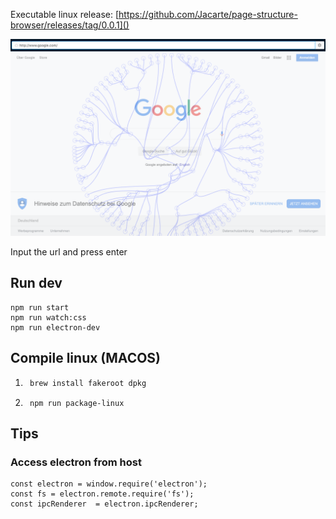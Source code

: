 
Executable linux release: [https://github.com/Jacarte/page-structure-browser/releases/tag/0.0.1]()

![Preview](docs/imgs/preview.png)

Input the url and press enter

## Run dev

```
npm run start
npm run watch:css
npm run electron-dev
```


## Compile linux (MACOS)

1. ```bash
    brew install fakeroot dpkg 
    ```
2. ```
    npm run package-linux
    ```


## Tips


### Access electron from host

```
const electron = window.require('electron');
const fs = electron.remote.require('fs');
const ipcRenderer  = electron.ipcRenderer;
```

